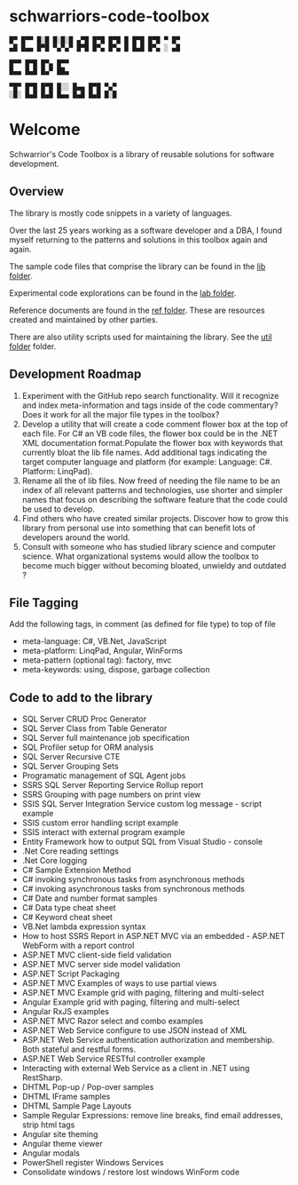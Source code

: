 schwarriors-code-toolbox
========================
```
█▀ █▀▀ █░█ █░█░█ ▄▀█ █▀█ █▀█ █ █▀█ █▀█ ▀ █▀
▄█ █▄▄ █▀█ ▀▄▀▄▀ █▀█ █▀▄ █▀▄ █ █▄█ █▀▄ ░ ▄█

█▀▀ █▀█ █▀▄ █▀▀
█▄▄ █▄█ █▄▀ ██▄

▀█▀ █▀█ █▀█ █░░ █▄▄ █▀█ ▀▄▀
░█░ █▄█ █▄█ █▄▄ █▄█ █▄█ █░█
```

# Welcome

Schwarrior's Code Toolbox is a library of reusable solutions for software development.

## Overview

The library is mostly code snippets in a variety of languages.

Over the last 25 years working as a software developer and a DBA, I found myself returning to the patterns and solutions in this toolbox again and again.

The sample code files that comprise the library can be found in the [lib folder](https://github.com/schwarrior/schwarriors-code-toolbox/tree/main/lib).

Experimental code explorations can be found in the [lab folder](https://github.com/schwarrior/schwarriors-code-toolbox/tree/main/lab).

Reference documents are found in the [ref folder](https://github.com/schwarrior/schwarriors-code-toolbox/tree/main/ref). These are resources created and maintained by other parties.

There are also utility scripts used for maintaining the library. See the [util folder](https://github.com/schwarrior/schwarriors-code-toolbox/tree/main/util) folder.

## Development Roadmap

1) Experiment with the GitHub repo search functionality. Will it recognize and index meta-information and tags inside of the code commentary? Does it work for all the major file types in the toolbox?
2) Develop a utility that will create a code comment flower box at the top of each file. For C# an VB code files, the flower box could be in the .NET XML documentation format.Populate the flower box with keywords that currently bloat the lib file names. Add additional tags indicating the target computer language and platform (for example: Language: C#. Platform: LinqPad).
3) Rename all the of lib files. Now freed of needing the file name to be an index of all relevant patterns and technologies, use shorter and simpler names that focus on describing the software feature that the code could be used to develop.
3) Find others who have created similar projects. Discover how to grow this library from personal use into something that can benefit lots of developers around the world.
4) Consult with someone who has studied library science and computer science. What organizational systems would allow the toolbox to become much bigger without becoming bloated, unwieldy and outdated ? 

## File Tagging

Add the following tags, in comment (as defined for file type) to top of file
- meta-language: C#, VB.Net, JavaScript
- meta-platform: LinqPad, Angular, WinForms
- meta-pattern (optional tag): factory, mvc 
- meta-keywords: using, dispose, garbage collection

## Code to add to the library

- SQL Server CRUD Proc Generator
- SQL Server Class from Table Generator
- SQL Server full maintenance job specification
- SQL Profiler setup for ORM analysis
- SQL Server Recursive CTE
- SQL Server Grouping Sets
- Programatic management of SQL Agent jobs
- SSRS SQL Server Reporting Service Rollup report
- SSRS Grouping with page numbers on print view
- SSIS SQL Server Integration Service custom log message - script example
- SSIS custom error handling script example
- SSIS interact with external program example
- Entity Framework how to output SQL from Visual Studio - console
- .Net Core reading settings
- .Net Core logging
- C# Sample Extension Method
- C# invoking synchronous tasks from asynchronous methods
- C# invoking asynchronous tasks from synchronous methods
- C# Date and number format samples
- C# Data type cheat sheet
- C# Keyword cheat sheet
- VB.Net lambda expression syntax
- How to host SSRS Report in ASP.NET MVC via an embedded - ASP.NET WebForm with a report control
- ASP.NET MVC client-side field validation
- ASP.NET MVC server side model validation
- ASP.NET Script Packaging
- ASP.NET MVC Examples of ways to use partial views
- ASP.NET MVC Example grid with paging, filtering and multi-select
- Angular Example grid with paging, filtering and multi-select
- Angular RxJS examples
- ASP.NET MVC Razor select and combo examples
- ASP.NET Web Service configure  to use JSON instead of XML
- ASP.NET Web Service authentication authorization and membership. Both stateful and restful forms.
- ASP.NET Web Service RESTful controller example
- Interacting with external Web Service as a client in .NET using RestSharp.
- DHTML Pop-up / Pop-over samples
- DHTML IFrame samples
- DHTML Sample Page Layouts
- Sample Regular Expressions: remove line breaks, find email addresses, strip html tags
- Angular site theming
- Angular theme viewer
- Angular modals
- PowerShell register Windows Services
- Consolidate windows / restore lost windows WinForm code
